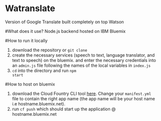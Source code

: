 # Watranslate
Version of Google Translate built completely on top Watson

#What does it use?
Node.js backend hosted on IBM Bluemix

#How to run it locally
1) download the repository or <code>git clone</code>
2) create the necessary services (speech to text, language translator, and text to speech) on the bluemix. and enter the necessary credentials into an <code>admin.js</code> file following the names of the local variables in <code>index.js</code>
3) <code>cd</code> into the directory and run <code>npm start</code>

#How to host on bluemix
1) download the Cloud Fountry CLI tool [here](https://docs.cloudfoundry.org/cf-cli/install-go-cli.html). Change your <code>manifest.yml</code> file to contain the right app name (the app name will be your host name i.e hostname.bluemix.net). 
2) run <code>cf push</code> which should start up the application @ hostname.bluemix.net

